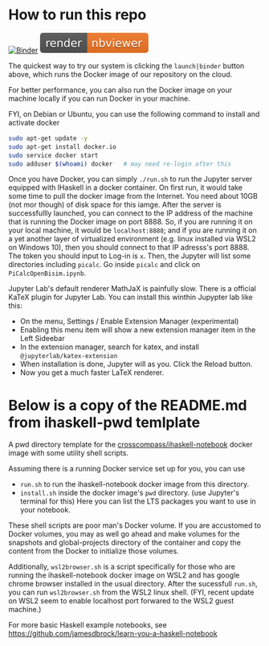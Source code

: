 # How to run this repo

[![Binder](https://mybinder.org/badge_logo.svg)](https://mybinder.org/v2/gh/kyagrd/ihaskell-picalc/master?urlpath=lab)
[![NBviewer](./nbviewer_badge.svg)](https://nbviewer.jupyter.org/github/kyagrd/ihaskell-picalc/tree/master/)

The quickest way to try our system is clicking the `launch|binder` button above,
which runs the Docker image of our repository on the cloud.

For better performance, you can also run the Docker image on your machine locally
if you can run Docker in your machine.

FYI, on Debian or Ubuntu, you can use the following command to install and activate docker
```bash
sudo apt-get update -y
sudo apt-get install docker.io
sudo service docker start
sudo adduser $(whoami) docker   # may need re-login after this
```

Once you have Docker, you can simply `./run.sh` to run the Jupyter server equipped with IHaskell in a docker container.
On first run, it would take some time to pull the docker image from the Internet. You need about 10GB (not mor though) of disk space for this iamge. After the server is successfullly launched, you can connect to the IP address of the machine that is running the Docker image on port 8888. So, if you are running it on your local machine, it would be `localhost:8888`; and if you are running it on a yet another layer of virtualized environment (e.g. linux installed via WSL2 on Windows 10), then you should connect to that IP adresss's port 8888. The token you should input to Log-in is `x`. Then, the Jupyter will list some directories including `picalc`. Go inside `picalc` and click on `PiCalcOpenBisim.ipynb`.

Jupyter Lab's default renderer MathJaX is painfully slow. There is a official KaTeX plugin for Jupyter Lab.
You can install this winthin Jupypter lab like this:
  * On the menu, Settings / Enable Extension Manager (experimental)
  * Enabling this menu item will show a new extension manager item in the Left Sideebar
  * In the extension manager, search for katex, and install `@jupyterlab/katex-extension`
  * When installation is done, Jupyter will as you. Click the Reload button.
  * Now you get a much faster LaTeX renderer.

# Below is a copy of the README.md from ihaskell-pwd temlplate
A pwd directory template for the [crosscompass/ihaskell-notebook](https://github.com/jamesdbrock/ihaskell-notebook) docker image
with some utility shell scripts.

Assuming there is a running Docker service set up for you, you can use
  * `run.sh` to run the ihaskell-notebook docker image from this directory.
  * `install.sh` inside the docker image's `pwd` directory. (use Jupyter's terminal for this) Here you can list the LTS packages you want to use in your notebook.

These shell scripts are poor man's Docker volume. If you are accustomed to Docker volumes, you may as well go ahead and make volumes for the snapshots and global-projects directory of the container and copy the content from the Docker to initialize those volumes.

Additionally, `wsl2browser.sh` is a script specifically for those who are running the ihaskell-notebook docker image on WSL2 and has google chrome browser installed in the usual directory. After the sucessfull `run.sh`, you can run `wsl2browser.sh` from the WSL2 linux shell. (FYI, recent update on WSL2 seem to enable localhost port forwared to the WSL2 guest machine.)

For more basic Haskell example notebooks, see https://github.com/jamesdbrock/learn-you-a-haskell-notebook
